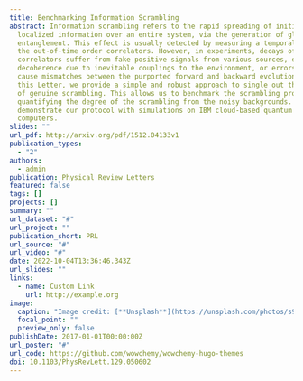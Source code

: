 ```yaml
---
title: Benchmarking Information Scrambling
abstract: Information scrambling refers to the rapid spreading of initially
  localized information over an entire system, via the generation of global
  entanglement. This effect is usually detected by measuring a temporal decay of
  the out-of-time order correlators. However, in experiments, decays of these
  correlators suffer from fake positive signals from various sources, e.g.,
  decoherence due to inevitable couplings to the environment, or errors that
  cause mismatches between the purported forward and backward evolutions. In
  this Letter, we provide a simple and robust approach to single out the effect
  of genuine scrambling. This allows us to benchmark the scrambling process by
  quantifying the degree of the scrambling from the noisy backgrounds. We also
  demonstrate our protocol with simulations on IBM cloud-based quantum
  computers.
slides: ""
url_pdf: http://arxiv.org/pdf/1512.04133v1
publication_types:
  - "2"
authors:
  - admin
publication: Physical Review Letters
featured: false
tags: []
projects: []
summary: ""
url_dataset: "#"
url_project: ""
publication_short: PRL
url_source: "#"
url_video: "#"
date: 2022-10-04T13:36:46.343Z
url_slides: ""
links:
  - name: Custom Link
    url: http://example.org
image:
  caption: "Image credit: [**Unsplash**](https://unsplash.com/photos/s9CC2SKySJM)"
  focal_point: ""
  preview_only: false
publishDate: 2017-01-01T00:00:00Z
url_poster: "#"
url_code: https://github.com/wowchemy/wowchemy-hugo-themes
doi: 10.1103/PhysRevLett.129.050602
---
```

